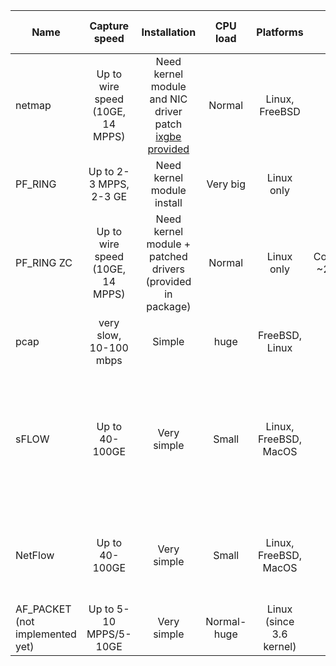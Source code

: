 |Name | Capture speed |Installation | CPU load | Platforms | Cost | Accuracy of attack detection | Speed of attack detection 
|-----|:-------------:|:-------:|:--:|:--:|:------:|:----:|:---:|
|netmap | Up to wire speed (10GE, 14 MPPS) | Need kernel module and NIC driver patch [ixgbe provided](https://github.com/pavel-odintsov/ixgbe-linux-netmap)  |Normal |Linux, FreeBSD | BSD | Very accurate | Very fast|
|PF_RING | Up to 2-3 MPPS, 2-3 GE |Need kernel module install |Very big| Linux  only | GPLv2 | Enough accurate | Very fast|
|PF_RING ZC | Up to wire speed (10GE, 14 MPPS) | Need kernel module + patched drivers (provided in package)|Normal| Linux only | Commercial ~200 euro | Very accurate | Very fast|
| pcap | very slow, 10-100 mbps | Simple | huge | FreeBSD, Linux | GPL | Not so accurate | Very fast|
| sFLOW | Up to 40-100GE | Very simple | Small | Linux, FreeBSD, MacOS | Free |  Accurate but depends on sampling rate (1-128 sampling rate recommended but significantly depends on traffic in network) | Very fast|
| NetFlow | Up to 40-100GE | Very simple | Small | Linux, FreeBSD, MacOS | Free | Not so accurate | So slow, up to multiple minutes depends on flow timeout configuration  on routers|
| AF_PACKET (not implemented yet) | Up to 5-10 MPPS/5-10GE | Very simple | Normal-huge | Linux (since 3.6 kernel) | GPLv2 | Very accurate | Very fast|
